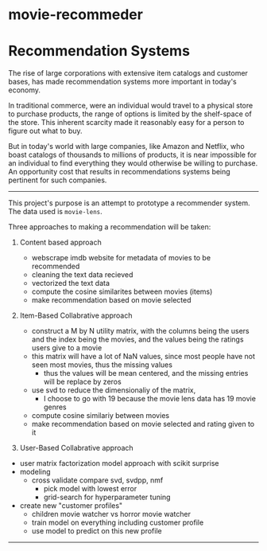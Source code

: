 # movie-recommeder

# Recommendation Systems

The rise of large corporations with extensive item catalogs and customer bases, has made recommendation systems more important in today's economy. 

In traditional commerce, were an individual would travel to a physical store to purchase products, the range of options is limited by the shelf-space of the store. This inherent scarcity made it reasonably easy for a person to figure out what to buy.

But in today's world with large companies, like Amazon and Netflix, who boast catalogs of thousands to millions of products, it is near impossible for an individual to find everything they would otherwise be willing to purchase. An opportunity cost that results in recommendations systems being pertinent  for such companies. 

---

This project's purpose is an attempt to prototype a recommender system. The data used is `movie-lens`.

Three approaches to making a recommendation will be taken:
1. Content based approach
    - webscrape imdb website for metadata of movies to be recommended
    - cleaning the text data recieved
    - vectorized the text data
    - compute the cosine similarites between movies (items) 
    - make recommendation based on movie selected

2. Item-Based Collabrative approach
    - construct a M by N utility matrix, with the columns being the users and the index being the movies, and the values being the ratings users give to a movie
    - this matrix will have a lot of NaN values, since most people have not seen most movies, thus the missing values
        - thus the values will be mean centered, and the missing entries will be replace by zeros
    - use svd to reduce the dimensionaliy of the matrix, 
        - I choose to go with 19 because the movie lens data has 19 movie genres
    - compute cosine similariy between movies 
    - make recommendation based on movie selected and rating given to it

3. User-Based Collabrative approach
- user matrix factorization model approach with scikit surprise
- modeling
    - cross validate compare svd, svdpp, nmf
        - pick model with lowest error
        - grid-search for hyperparameter tuning
- create new "customer profiles"
    - children movie watcher vs horror movie watcher
    - train model on everything including customer profile
    - use model to predict on this new profile

---